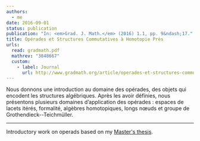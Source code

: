 ```yaml
---
authors:
  - me
date: 2016-09-01
status: publication
publication: "In: <em>Grad. J. Math.</em> (2016) 1.1, pp. 9&ndash;17."
title: Opérades et Structures Commutatives à Homotopie Près
urls:
  read: gradmath.pdf
  mathrev: "3848667"
  custom:
    - label: Journal
      url: http://www.gradmath.org/article/operades-et-structures-commutatives-a-homotopie-pres/
---
```


Nous donnons une introduction au domaine des opérades, des objets qui encodent les structures algébriques. Après les avoir définies, nous présentons plusieurs domaines d’application des opérades : espaces de lacets itérés, formalité, algèbres homotopiques, longs nœuds et groupe de Grothendieck--Teichmüller.

***

Introductory work on operads based on my [Master's thesis](/research/m2).

